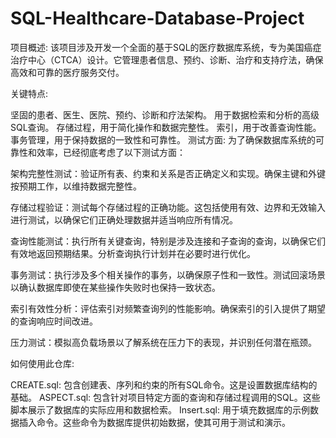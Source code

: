 # SQL-Healthcare-Database-Project
项目概述:
该项目涉及开发一个全面的基于SQL的医疗数据库系统，专为美国癌症治疗中心（CTCA）设计。它管理患者信息、预约、诊断、治疗和支持疗法，确保高效和可靠的医疗服务交付。

关键特点:

坚固的患者、医生、医院、预约、诊断和疗法架构。
用于数据检索和分析的高级SQL查询。
存储过程，用于简化操作和数据完整性。
索引，用于改善查询性能。
事务管理，用于保持数据的一致性和可靠性。
测试方面:
为了确保数据库系统的可靠性和效率，已经彻底考虑了以下测试方面：

架构完整性测试：验证所有表、约束和关系是否正确定义和实现。确保主键和外键按预期工作，以维持数据完整性。

存储过程验证：测试每个存储过程的正确功能。这包括使用有效、边界和无效输入进行测试，以确保它们正确处理数据并适当响应所有情况。

查询性能测试：执行所有关键查询，特别是涉及连接和子查询的查询，以确保它们有效地返回预期结果。分析查询执行计划并在必要时进行优化。

事务测试：执行涉及多个相关操作的事务，以确保原子性和一致性。测试回滚场景以确认数据库即使在某些操作失败时也保持一致状态。

索引有效性分析：评估索引对频繁查询列的性能影响。确保索引的引入提供了期望的查询响应时间改进。

压力测试：模拟高负载场景以了解系统在压力下的表现，并识别任何潜在瓶颈。

如何使用此仓库:

CREATE.sql: 包含创建表、序列和约束的所有SQL命令。这是设置数据库结构的基础。
ASPECT.sql: 包含针对项目特定方面的查询和存储过程调用的SQL。这些脚本展示了数据库的实际应用和数据检索。
Insert.sql: 用于填充数据库的示例数据插入命令。这些命令为数据库提供初始数据，使其可用于测试和演示。
